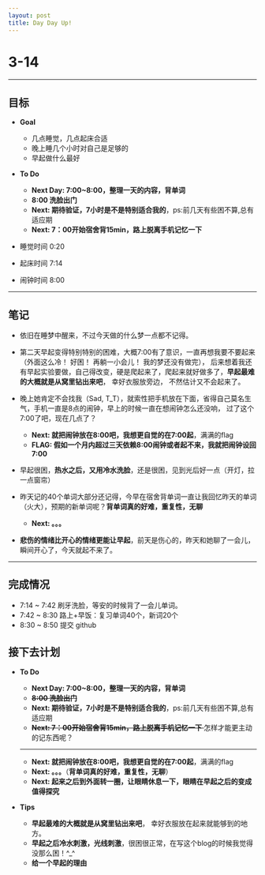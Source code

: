 ```yaml
---
layout: post
title: Day Day Up!
---
```


# 3-14 #
***

## 目标 ##
- **Goal**
    - 几点睡觉，几点起床合适
    - 晚上睡几个小时对自己是足够的
    - 早起做什么最好

- **To Do**
    - **Next Day: 7:00~8:00，整理一天的内容，背单词**
    - **8:00 洗脸出门**
    - **Next: 期待验证，7小时是不是特别适合我的**，ps:前几天有些困不算,总有适应期
    - **Next: 7：00开始宿舍背15min，路上脱离手机记忆一下**

- 睡觉时间 0:20
- 起床时间 7:14
- 闹钟时间 8:00

---

## 笔记 ##

- 依旧在睡梦中醒来，不过今天做的什么梦一点都不记得。

- 第二天早起变得特别特别的困难，大概7:00有了意识，一直再想我要不要起来（外面这么冷！ 好困！ 再躺一小会儿！ 我的梦还没有做完），
后来想着我还有早起实验要做，自己得改变，硬是爬起来了，爬起来就好做多了，**早起最难的大概就是从窝里钻出来吧**， 幸好衣服放旁边，
不然估计又不会起来了。

- 晚上她肯定不会找我（Sad, T_T），就索性把手机放在下面，省得自己莫名生气，手机一直是8点的闹钟，早上的时候一直在想闹钟怎么还没响，
过了这个7:00了吧，现在几点了？
    - **Next: 就把闹钟放在8:00吧，我想更自觉的在7:00起**，满满的flag
    - **FLAG: 假如一个月内超过三天依赖8:00闹钟或者起不来，我就把闹钟设回7:00**

-  早起很困，**热水之后，又用冷水洗脸**，还是很困，见到光后好一点（开灯，拉一点窗帘）

-  昨天记的40个单词大部分还记得，今早在宿舍背单词一直让我回忆昨天的单词（火大），预期的新单词呢？**背单词真的好难，重复性，无聊**
    - **Next: 。。。**

- **悲伤的情绪比开心的情绪更能让早起**，前天是伤心的，昨天和她聊了一会儿，瞬间开心了，今天就起不来了。

---

## 完成情况 ##
- 7:14 ~ 7:42 刷牙洗脸，等安的时候背了一会儿单词。
- 7:42 ~ 8:30 路上+早饭：复习单词40个，新词20个
- 8:30 ~ 8:50 提交 github

## 接下去计划 ##
- **To Do**
    - **Next Day: 7:00~8:00，整理一天的内容，背单词**</del>
    - <del>**8:00 洗脸出门**</del>
    - **Next: 期待验证，7小时是不是特别适合我的**，ps:前几天有些困不算,总有适应期
    - <del> **Next: 7：00开始宿舍背15min，路上脱离手机记忆一下** </del> 怎样才能更主动的记东西呢？
    
    ---
    
    - **Next: 就把闹钟放在8:00吧，我想更自觉的在7:00起**，满满的flag
    - **Next: 。。。**（**背单词真的好难，重复性，无聊**）
    - **Next: 起来之后到外面转一圈，让眼睛休息一下，眼睛在早起之后的变成值得探究**

- **Tips**
    - **早起最难的大概就是从窝里钻出来吧**， 幸好衣服放在起来就能够到的地方。
    - **早起之后冷水刺激，光线刺激**，很困很正常，在写这个blog的时候我觉得没那么困！^_^
    - **给一个早起的理由**
